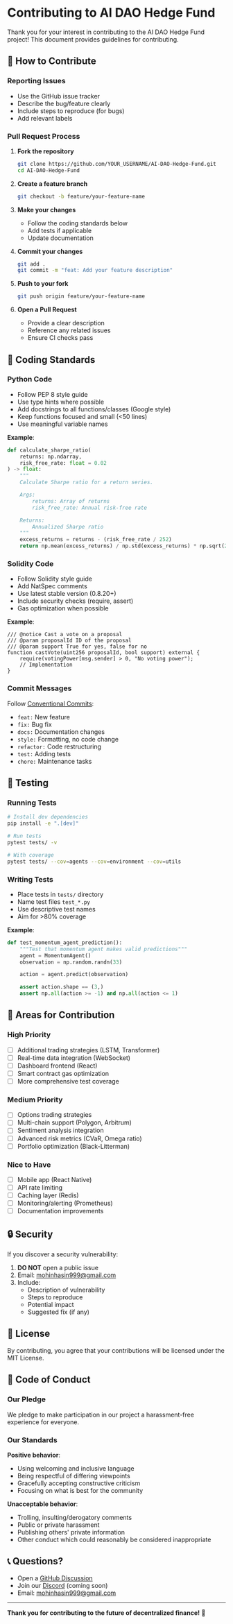# Contributing to AI DAO Hedge Fund

Thank you for your interest in contributing to the AI DAO Hedge Fund project! This document provides guidelines for contributing.

## 🎯 How to Contribute

### Reporting Issues

- Use the GitHub issue tracker
- Describe the bug/feature clearly
- Include steps to reproduce (for bugs)
- Add relevant labels

### Pull Request Process

1. **Fork the repository**
   ```bash
   git clone https://github.com/YOUR_USERNAME/AI-DAO-Hedge-Fund.git
   cd AI-DAO-Hedge-Fund
   ```

2. **Create a feature branch**
   ```bash
   git checkout -b feature/your-feature-name
   ```

3. **Make your changes**
   - Follow the coding standards below
   - Add tests if applicable
   - Update documentation

4. **Commit your changes**
   ```bash
   git add .
   git commit -m "feat: Add your feature description"
   ```

5. **Push to your fork**
   ```bash
   git push origin feature/your-feature-name
   ```

6. **Open a Pull Request**
   - Provide a clear description
   - Reference any related issues
   - Ensure CI checks pass

## 📝 Coding Standards

### Python Code

- Follow PEP 8 style guide
- Use type hints where possible
- Add docstrings to all functions/classes (Google style)
- Keep functions focused and small (<50 lines)
- Use meaningful variable names

**Example**:
```python
def calculate_sharpe_ratio(
    returns: np.ndarray,
    risk_free_rate: float = 0.02
) -> float:
    """
    Calculate Sharpe ratio for a return series.

    Args:
        returns: Array of returns
        risk_free_rate: Annual risk-free rate

    Returns:
        Annualized Sharpe ratio
    """
    excess_returns = returns - (risk_free_rate / 252)
    return np.mean(excess_returns) / np.std(excess_returns) * np.sqrt(252)
```

### Solidity Code

- Follow Solidity style guide
- Add NatSpec comments
- Use latest stable version (0.8.20+)
- Include security checks (require, assert)
- Gas optimization when possible

**Example**:
```solidity
/// @notice Cast a vote on a proposal
/// @param proposalId ID of the proposal
/// @param support True for yes, false for no
function castVote(uint256 proposalId, bool support) external {
    require(votingPower[msg.sender] > 0, "No voting power");
    // Implementation
}
```

### Commit Messages

Follow [Conventional Commits](https://www.conventionalcommits.org/):

- `feat:` New feature
- `fix:` Bug fix
- `docs:` Documentation changes
- `style:` Formatting, no code change
- `refactor:` Code restructuring
- `test:` Adding tests
- `chore:` Maintenance tasks

## 🧪 Testing

### Running Tests

```bash
# Install dev dependencies
pip install -e ".[dev]"

# Run tests
pytest tests/ -v

# With coverage
pytest tests/ --cov=agents --cov=environment --cov=utils
```

### Writing Tests

- Place tests in `tests/` directory
- Name test files `test_*.py`
- Use descriptive test names
- Aim for >80% coverage

**Example**:
```python
def test_momentum_agent_prediction():
    """Test that momentum agent makes valid predictions"""
    agent = MomentumAgent()
    observation = np.random.randn(33)

    action = agent.predict(observation)

    assert action.shape == (3,)
    assert np.all(action >= -1) and np.all(action <= 1)
```

## 🎨 Areas for Contribution

### High Priority

- [ ] Additional trading strategies (LSTM, Transformer)
- [ ] Real-time data integration (WebSocket)
- [ ] Dashboard frontend (React)
- [ ] Smart contract gas optimization
- [ ] More comprehensive test coverage

### Medium Priority

- [ ] Options trading strategies
- [ ] Multi-chain support (Polygon, Arbitrum)
- [ ] Sentiment analysis integration
- [ ] Advanced risk metrics (CVaR, Omega ratio)
- [ ] Portfolio optimization (Black-Litterman)

### Nice to Have

- [ ] Mobile app (React Native)
- [ ] API rate limiting
- [ ] Caching layer (Redis)
- [ ] Monitoring/alerting (Prometheus)
- [ ] Documentation improvements

## 🔒 Security

If you discover a security vulnerability:

1. **DO NOT** open a public issue
2. Email: mohinhasin999@gmail.com
3. Include:
   - Description of vulnerability
   - Steps to reproduce
   - Potential impact
   - Suggested fix (if any)

## 📄 License

By contributing, you agree that your contributions will be licensed under the MIT License.

## 🤝 Code of Conduct

### Our Pledge

We pledge to make participation in our project a harassment-free experience for everyone.

### Our Standards

**Positive behavior**:
- Using welcoming and inclusive language
- Being respectful of differing viewpoints
- Gracefully accepting constructive criticism
- Focusing on what is best for the community

**Unacceptable behavior**:
- Trolling, insulting/derogatory comments
- Public or private harassment
- Publishing others' private information
- Other conduct which could reasonably be considered inappropriate

## 📞 Questions?

- Open a [GitHub Discussion](https://github.com/mohin-io/AI-DAO-Hedge-Fund/discussions)
- Join our [Discord](https://discord.gg/ai-dao) (coming soon)
- Email: mohinhasin999@gmail.com

---

**Thank you for contributing to the future of decentralized finance!** 🚀
